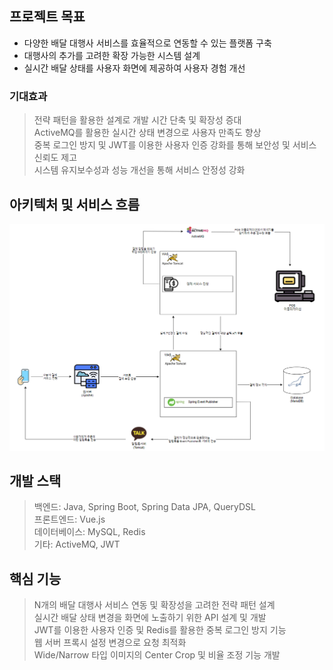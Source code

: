 
## 프로젝트 목표

- 다양한 배달 대행사 서비스를 효율적으로 연동할 수 있는 플랫폼 구축 <br> 
- 대행사의 추가를 고려한 확장 가능한 시스템 설계 <br>
- 실시간 배달 상태를 사용자 화면에 제공하여 사용자 경험 개선 <br>

### 기대효과 
>
>전략 패턴을 활용한 설계로 개발 시간 단축 및 확장성 증대<br>
>ActiveMQ를 활용한 실시간 상태 변경으로 사용자 만족도 향상<br>
>중복 로그인 방지 및 JWT를 이용한 사용자 인증 강화를 통해 보안성 및 서비스 신뢰도 제고<br>
>시스템 유지보수성과 성능 개선을 통해 서비스 안정성 강화
>

## 아키텍처 및 서비스 흐름

<img src="src/image/그림2.png" width="1200">

## 개발 스택
> 백엔드: Java, Spring Boot, Spring Data JPA, QueryDSL <br> 
> 프론트엔드: Vue.js <br>
> 데이터베이스: MySQL, Redis <br>
> 기타: ActiveMQ, JWT <br>

## 핵심 기능 
>
> N개의 배달 대행사 서비스 연동 및 확장성을 고려한 전략 패턴 설계 <br>
> 실시간 배달 상태 변경을 화면에 노출하기 위한 API 설계 및 개발 <br>
> JWT를 이용한 사용자 인증 및 Redis를 활용한 중복 로그인 방지 기능 <br>
> 웹 서버 프록시 설정 변경으로 요청 최적화 <br>
> Wide/Narrow 타입 이미지의 Center Crop 및 비율 조정 기능 개발
